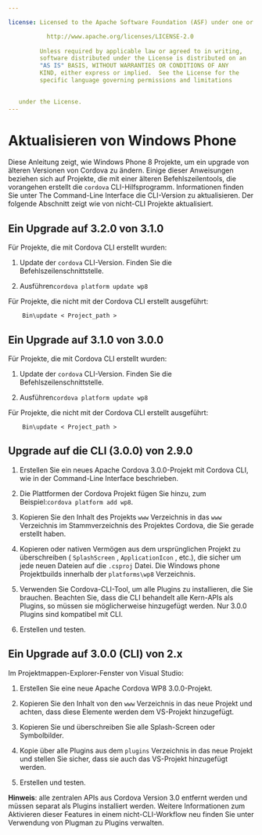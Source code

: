 ```yaml
---

license: Licensed to the Apache Software Foundation (ASF) under one or more contributor license agreements. See the NOTICE file distributed with this work for additional information regarding copyright ownership. Die ASF-Lizenzen-diese Datei, um Sie unter der Apache License, Version 2.0 (die "Lizenz"); Sie können diese Datei nur in Übereinstimmung mit der Lizenz. You may obtain a copy of the License at

           http://www.apache.org/licenses/LICENSE-2.0
    
         Unless required by applicable law or agreed to in writing,
         software distributed under the License is distributed on an
         "AS IS" BASIS, WITHOUT WARRANTIES OR CONDITIONS OF ANY
         KIND, either express or implied.  See the License for the
         specific language governing permissions and limitations
    

   under the License.
---
```


# Aktualisieren von Windows Phone

Diese Anleitung zeigt, wie Windows Phone 8 Projekte, um ein upgrade von älteren Versionen von Cordova zu ändern. Einige dieser Anweisungen beziehen sich auf Projekte, die mit einer älteren Befehlszeilentools, die vorangehen erstellt die `cordova` CLI-Hilfsprogramm. Informationen finden Sie unter The Command-Line Interface die CLI-Version zu aktualisieren. Der folgende Abschnitt zeigt wie von nicht-CLI Projekte aktualisiert.

## Ein Upgrade auf 3.2.0 von 3.1.0

Für Projekte, die mit Cordova CLI erstellt wurden:

1.  Update der `cordova` CLI-Version. Finden Sie die Befehlszeilenschnittstelle.

2.  Ausführen`cordova platform update wp8`

Für Projekte, die nicht mit der Cordova CLI erstellt ausgeführt:

        Bin\update < Project_path >
    

## Ein Upgrade auf 3.1.0 von 3.0.0

Für Projekte, die mit Cordova CLI erstellt wurden:

1.  Update der `cordova` CLI-Version. Finden Sie die Befehlszeilenschnittstelle.

2.  Ausführen`cordova platform update wp8`

Für Projekte, die nicht mit der Cordova CLI erstellt ausgeführt:

        Bin\update < Project_path >
    

## Upgrade auf die CLI (3.0.0) von 2.9.0

1.  Erstellen Sie ein neues Apache Cordova 3.0.0-Projekt mit Cordova CLI, wie in der Command-Line Interface beschrieben.

2.  Die Plattformen der Cordova Projekt fügen Sie hinzu, zum Beispiel:`cordova
platform add wp8`.

3.  Kopieren Sie den Inhalt des Projekts `www` Verzeichnis in das `www` Verzeichnis im Stammverzeichnis des Projektes Cordova, die Sie gerade erstellt haben.

4.  Kopieren oder nativen Vermögen aus dem ursprünglichen Projekt zu überschreiben ( `SplashScreen` , `ApplicationIcon` , etc.), die sicher um jede neuen Dateien auf die `.csproj` Datei. Die Windows phone Projektbuilds innerhalb der `platforms\wp8` Verzeichnis.

5.  Verwenden Sie Cordova-CLI-Tool, um alle Plugins zu installieren, die Sie brauchen. Beachten Sie, dass die CLI behandelt alle Kern-APIs als Plugins, so müssen sie möglicherweise hinzugefügt werden. Nur 3.0.0 Plugins sind kompatibel mit CLI.

6.  Erstellen und testen.

## Ein Upgrade auf 3.0.0 (CLI) von 2.x

Im Projektmappen-Explorer-Fenster von Visual Studio:

1.  Erstellen Sie eine neue Apache Cordova WP8 3.0.0-Projekt.

2.  Kopieren Sie den Inhalt von den `www` Verzeichnis in das neue Projekt und achten, dass diese Elemente werden dem VS-Projekt hinzugefügt.

3.  Kopieren Sie und überschreiben Sie alle Splash-Screen oder Symbolbilder.

4.  Kopie über alle Plugins aus dem `plugins` Verzeichnis in das neue Projekt und stellen Sie sicher, dass sie auch das VS-Projekt hinzugefügt werden.

5.  Erstellen und testen.

**Hinweis**: alle zentralen APIs aus Cordova Version 3.0 entfernt werden und müssen separat als Plugins installiert werden. Weitere Informationen zum Aktivieren dieser Features in einem nicht-CLI-Workflow neu finden Sie unter Verwendung von Plugman zu Plugins verwalten.